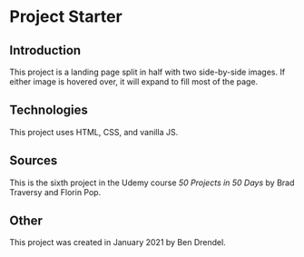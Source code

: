 # Project Starter

## Introduction
This project is a landing page split in half with two side-by-side images.  If either image is hovered over, it will expand to fill most of the page.

## Technologies
This project uses HTML, CSS, and vanilla JS.

## Sources
This is the sixth project in the Udemy course *50 Projects in 50 Days* by Brad Traversy and Florin Pop.

## Other
This project was created in January 2021 by Ben Drendel.
